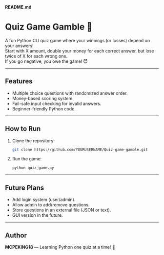 **README.md**

# Quiz Game Gamble 🎯

A fun Python CLI quiz game where your winnings (or losses) depend on your answers!  
Start with X amount, double your money for each correct answer, but lose twice of X for each wrong one.  
If you go negative, you owe the game! 😈

---

## Features
- Multiple choice questions with randomized answer order.
- Money-based scoring system.
- Fail-safe input checking for invalid answers.
- Beginner-friendly Python code.

---

## How to Run
1. Clone the repository:
   ```bash
   git clone https://github.com/YOURUSERNAME/Quiz-game-gamble.git
   ```

2. Run the game:

   ```bash
   python quiz_game.py
   ```

---

## Future Plans

* Add login system (user/admin).
* Allow admin to add/remove questions.
* Store questions in an external file (JSON or text).
* GUI version in the future.

---

## Author

**MCPEKING18** — Learning Python one quiz at a time! 🐍